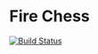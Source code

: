# Fire Chess

[![Build Status](https://travis-ci.com/henrikra/fire-chess-backend.svg?branch=master)](https://travis-ci.com/henrikra/fire-chess-backend)
